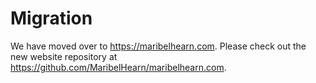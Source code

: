 # Migration
We have moved over to https://maribelhearn.com. Please check out the new website repository at https://github.com/MaribelHearn/maribelhearn.com.
